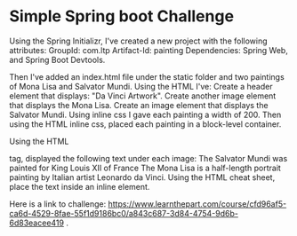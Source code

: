 # Simple Spring boot Challenge

Using the Spring Initializr, I've created a new project with the following attributes:
GroupId: com.ltp
Artifact-Id: painting
Dependencies: Spring Web, and Spring Boot Devtools.

Then I've added an index.html file under the static folder and two paintings of Mona Lisa and Salvator Mundi.
Using the HTML I've:
Create a header element that displays: "Da Vinci Artwork".
Create another image element that displays the Mona Lisa.
Create an image element that displays the Salvator Mundi.
Using inline css I gave each painting a width of 200.
Then using the HTML inline css, placed each painting in a block-level container.

Using the HTML <p></p> tag, displayed the following text under each image:
The Salvator Mundi was painted for King Louis XII of France
The Mona Lisa is a half-length portrait painting by Italian artist Leonardo da Vinci.
Using the HTML cheat sheet, place the text inside an inline element.

Here is a link to challenge: https://www.learnthepart.com/course/cfd96af5-ca6d-4529-8fae-55f1d9186bc0/a843c687-3d84-4754-9d6b-6d83eacee419 .
